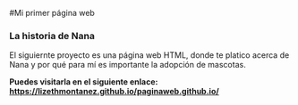 #Mi primer página web
### La historia de Nana
El siguiernte proyecto es una página web HTML, donde te platico acerca de Nana y por qué para mí es importante la adopción de mascotas.

**Puedes visitarla en el siguiente enlace: https://lizethmontanez.github.io/paginaweb.github.io/**
